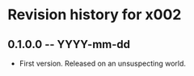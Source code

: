 # Revision history for x002

## 0.1.0.0 -- YYYY-mm-dd

* First version. Released on an unsuspecting world.
